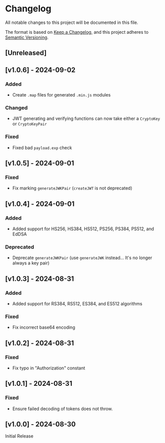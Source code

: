 <!-- markdownlint-disable -->
# Changelog
All notable changes to this project will be documented in this file.

The format is based on [Keep a Changelog](https://keepachangelog.com/en/1.0.0/),
and this project adheres to [Semantic Versioning](https://semver.org/spec/v2.0.0.html).

## [Unreleased]

## [v1.0.6] - 2024-09-02

### Added
- Create `.map` files for generated `.min.js` modules

### Changed
- JWT generating and verifying functions can now take either a `CryptoKey` or `CryptoKeyPair`

### Fixed
- Fixed bad `payload.exp` check

## [v1.0.5] - 2024-09-01

### Fixed
- Fix marking `generateJWKPair` (`createJWT` is not deprecated)

## [v1.0.4] - 2024-09-01

### Added
- Added support for HS256, HS384, HS512, PS256, PS384, PS512, and EdDSA

### Deprecated
- Deprecate `generateJWKPair` (use `generateJWK` instead... It's no longer always a key pair)

## [v1.0.3] - 2024-08-31

### Added
- Added support for RS384, RS512, ES384, and ES512 algorithms

### Fixed
- Fix incorrect base64 encoding

## [v1.0.2] - 2024-08-31

### Fixed
- Fix typo in "Authorization" constant

## [v1.0.1] - 2024-08-31

### Fixed
- Ensure failed decoding of tokens does not throw.

## [v1.0.0] - 2024-08-30

Initial Release
